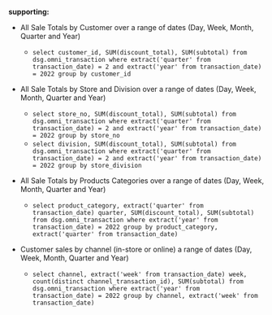 **supporting:**

* All Sale Totals by Customer over a range of dates (Day, Week, Month, Quarter and Year)
  * ```select customer_id, SUM(discount_total), SUM(subtotal) from dsg.omni_transaction where extract('quarter' from transaction_date) = 2 and extract('year' from transaction_date) = 2022 group by customer_id```

* All Sale Totals by Store and Division over a range of dates (Day, Week, Month, Quarter and Year)
  * ```select store_no, SUM(discount_total), SUM(subtotal) from dsg.omni_transaction where extract('quarter' from transaction_date) = 2 and extract('year' from transaction_date) = 2022 group by store_no```
  * ```select division, SUM(discount_total), SUM(subtotal) from dsg.omni_transaction where extract('quarter' from transaction_date) = 2 and extract('year' from transaction_date) = 2022 group by store_division```

* All Sale Totals by Products Categories over a range of dates (Day, Week, Month, Quarter and Year)
  * ```select product_category, extract('quarter' from transaction_date) quarter, SUM(discount_total), SUM(subtotal) from dsg.omni_transaction where extract('year' from transaction_date) = 2022 group by product_category, extract('quarter' from transaction_date)```

* Customer sales by channel (in-store or online) a range of dates (Day, Week, Month, Quarter and Year)
  * ```select channel, extract('week' from transaction_date) week, count(distinct channel_transaction_id), SUM(subtotal) from dsg.omni_transaction where extract('year' from transaction_date) = 2022 group by channel, extract('week' from transaction_date)```
